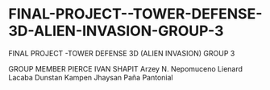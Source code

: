 # FINAL-PROJECT--TOWER-DEFENSE-3D-ALIEN-INVASION-GROUP-3
FINAL PROJECT -TOWER DEFENSE 3D (ALIEN INVASION) GROUP 3

GROUP MEMBER
PIERCE IVAN SHAPIT
Arzey N. Nepomuceno 
Lienard Lacaba 
Dunstan Kampen
Jhaysan Paña Pantonial
